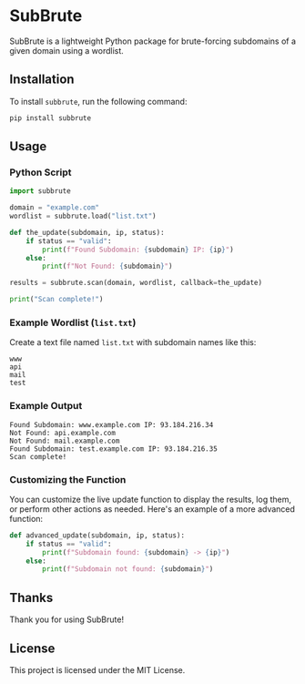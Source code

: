 # SubBrute

SubBrute is a lightweight Python package for brute-forcing subdomains of a given domain using a wordlist.

## Installation

To install `subbrute`, run the following command:

```bash
pip install subbrute
```

## Usage

### Python Script

```python
import subbrute

domain = "example.com"
wordlist = subbrute.load("list.txt")

def the_update(subdomain, ip, status):
    if status == "valid":
        print(f"Found Subdomain: {subdomain} IP: {ip}")
    else:
        print(f"Not Found: {subdomain}")

results = subbrute.scan(domain, wordlist, callback=the_update)

print("Scan complete!")
```

### Example Wordlist (`list.txt`)

Create a text file named `list.txt` with subdomain names like this:

```plaintext
www
api
mail
test
```

### Example Output

```plaintext
Found Subdomain: www.example.com IP: 93.184.216.34
Not Found: api.example.com
Not Found: mail.example.com
Found Subdomain: test.example.com IP: 93.184.216.35
Scan complete!
```


### Customizing the Function

You can customize the live update function to display the results, log them, or perform other actions as needed. Here's an example of a more advanced function:

```python
def advanced_update(subdomain, ip, status):
    if status == "valid":
        print(f"Subdomain found: {subdomain} -> {ip}")
    else:
        print(f"Subdomain not found: {subdomain}")
```

## Thanks

Thank you for using SubBrute! 

## License

This project is licensed under the MIT License.
